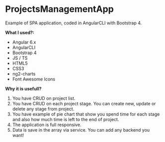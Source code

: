 # ProjectsManagementApp
Example of SPA application, coded in AngularCLI with Bootstrap 4.

**What I used?:**
* Angular 6.x
* AngularCLI
* Bootstrap 4
* JS / TS
* HTML5
* CSS3 
* ng2-charts
* Font Awesome Icons


**Why it is usefull?**
1. You have CRUD on project list.
2. You have CRUD on each project stage. You can create new, update or delete any stage from project.
3. You have example of pie chart that show you spend time for each stage and also how much time is left to the end of project.
4. The application is full responsive.
4. Data is save in the array via service. You can add any backend you want!
